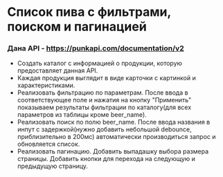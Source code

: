 # Список пива с фильтрами, поиском и пагинацией

### Дана API - https://punkapi.com/documentation/v2

* Создать каталог с информацией о продукции, которую предоставляет данная API.
* Каждая продукция выглядит в виде карточки с картинкой и характеристиками.
* Реализовать фильтрацию по параметрам. После ввода в соответствующее поле и нажатия на кнопку "Применить" показываем результаты фильтрации по каталогу(для всех параметров из таблицы кроме beer_name).
* Реализовать поиск по полю beer_name. После ввода названия в инпут с задержкой(нужно добавить небольшой debounce, приблизительно в 200мс) автоматически производиться запрос и обновляется список.
* Реализовать пагинацию. Добавить выпадашку выбора размера страницы. Добавить кнопки для перехода на следующую и предыдущую страницу.
